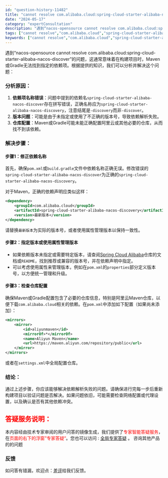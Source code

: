 ```yaml
---
id: "question-history-11482"
title: "cannot resolve com.alibaba.cloud:spring-cloud-starter-alibaba-nacos-discover nacos-opensource"
date: "2024-05-17"
category: "expertConsultation"
description: "遇到“nacos-opensource cannot resolve com.alibaba.cloud:spring-cloud-starter-alibaba-nacos-discover”的问题，这通常意味着在构建项目时，Maven或Gradle无法找到指定的依赖项。根据提供的知识，我们可以分"
tags: ["cannot resolve","com.alibaba.cloud","spring-cloud-starter-alibaba-nacos-discover"]
keywords: ["cannot resolve","com.alibaba.cloud","spring-cloud-starter-alibaba-nacos-discover"]
---
```


遇到“nacos-opensource cannot resolve com.alibaba.cloud:spring-cloud-starter-alibaba-nacos-discover”的问题，这通常意味着在构建项目时，Maven或Gradle无法找到指定的依赖项。根据提供的知识，我们可以分析并解决这个问题：

### 分析原因：
1. **依赖项名称错误**：问题中提到的依赖名`spring-cloud-starter-alibaba-nacos-discover`存在拼写错误，正确名称应为`spring-cloud-starter-alibaba-nacos-discovery`，注意结尾是`-discovery`而非`-discover`。
2. **版本问题**：可能是由于未指定或使用了不正确的版本号，导致依赖解析失败。
3. **仓库配置**：Maven或Gradle可能未能正确配置阿里云或其他必要的仓库，从而找不到该依赖。

### 解决步骤：
#### 步骤1：修正依赖名称
首先，确保`pom.xml`或`build.gradle`文件中依赖名称正确无误。修改错误的`spring-cloud-starter-alibaba-nacos-discover`为正确的`spring-cloud-starter-alibaba-nacos-discovery`。

对于Maven，正确的依赖声明应类似这样：
```xml
<dependency>
    <groupId>com.alibaba.cloud</groupId>
    <artifactId>spring-cloud-starter-alibaba-nacos-discovery</artifactId>
    <version>最新版本</version>
</dependency>
```
请替换`最新版本`为实际的版本号，或者使用属性管理版本以保持一致性。

#### 步骤2：指定版本或使用属性管理版本
- 如果依赖版本未指定或需要特定版本，请查阅[Spring Cloud Alibaba](https://github.com/alibaba/spring-cloud-alibaba)仓库的文档或`README`，找到推荐或兼容的版本号，并在依赖声明中指定。
- 可以考虑使用属性来管理版本，例如在`pom.xml`的`properties`部分定义版本号，以方便统一管理和升级。

#### 步骤3：检查仓库配置
确保Maven或Gradle配置包含了必要的仓库信息，特别是阿里云Maven仓库，以便下载`com.alibaba.cloud`相关的依赖。在`pom.xml`中添加如下配置（如果尚未添加）：
```xml
<mirrors>
    <mirror>
        <id>aliyunmaven</id>
        <mirrorOf>*</mirrorOf>
        <name>Aliyun Maven</name>
        <url>https://maven.aliyun.com/repository/public</url>
    </mirror>
</mirrors>
```
或者在`settings.xml`中全局配置仓库。

### 结论：
通过上述步骤，你应该能够解决依赖解析失败的问题。请确保进行完每一步后重新构建项目以验证问题是否解决。如果问题依旧，可能需要检查网络配置或代理设置，以及确认是否有其他依赖冲突。
## <font color="#FF0000">答疑服务说明：</font> 

本内容经由技术专家审阅的用户问答的镜像生成，我们提供了<font color="#FF0000">专家智能答疑服务</font>，在<font color="#FF0000">页面的右下的浮窗”专家答疑“</font>。您也可以访问 : [全局专家答疑](https://opensource.alibaba.com/chatBot) 。 咨询其他产品的的问题

### 反馈
如问答有错漏，欢迎点：[差评](https://ai.nacos.io/user/feedbackByEnhancerGradePOJOID?enhancerGradePOJOId=13769)给我们反馈。
